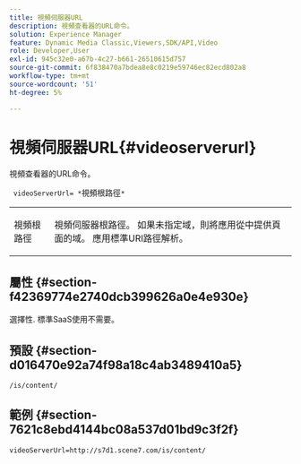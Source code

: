 ```yaml
---
title: 視頻伺服器URL
description: 視頻查看器的URL命令。
solution: Experience Manager
feature: Dynamic Media Classic,Viewers,SDK/API,Video
role: Developer,User
exl-id: 945c32e0-a67b-4c27-b661-26510615d757
source-git-commit: 6f838470a7bdea8e8c0219e59746ec82ecd802a8
workflow-type: tm+mt
source-wordcount: '51'
ht-degree: 5%

---
```


# 視頻伺服器URL{#videoserverurl}

視頻查看器的URL命令。

` videoServerUrl= *`視頻根路徑`*`

<table id="table_C616483932C2482CA9794DDD7313FD7C"> 
 <tbody> 
  <tr> 
   <td colname="col1"> <p> <span class="codeph"> <span class="varname"> 視頻根路徑</span> </span> </p> </td> 
   <td colname="col2"> <p> 視頻伺服器根路徑。 如果未指定域，則將應用從中提供頁面的域。 應用標準URI路徑解析。 </p> </td> 
  </tr> 
 </tbody> 
</table>

## 屬性 {#section-f42369774e2740dcb399626a0e4e930e}

選擇性. 標準SaaS使用不需要。

## 預設 {#section-d016470e92a74f98a18c4ab3489410a5}

`/is/content/`

## 範例 {#section-7621c8ebd4144bc08a537d01bd9c3f2f}

```
videoServerUrl=http://s7d1.scene7.com/is/content/
```
